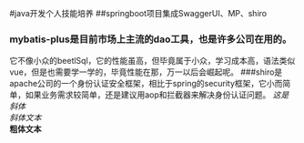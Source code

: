 #java开发个人技能培养
##springboot项目集成SwaggerUI、MP、shiro
### mybatis-plus是目前市场上主流的dao工具，也是许多公司在用的。  
它不像小众的beetlSql，它的性能虽高，但毕竟属于小众，学习成本高，语法类似vue，但是也需要学一学的，毕竟性能在那，万一以后会崛起呢。
###shiro是apache公司的一个身份认证安全框架，相比于spring的security框架，它小而简单，如果业务需求较简单，还是建议用aop和拦截器来解决身份认证问题。
*这是斜体*  
_斜体文本_  
**粗体文本**




